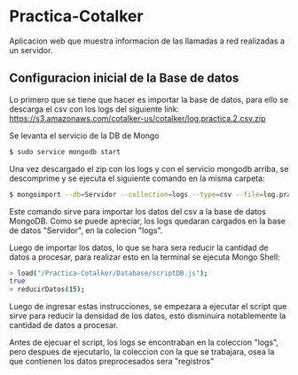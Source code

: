 # Practica-Cotalker
Aplicacion web que muestra informacion de las llamadas a red realizadas a un servidor.

## Configuracion inicial de la Base de datos
Lo primero que se tiene que hacer es importar la base de datos, para ello se descarga el csv con los logs del siguiente link:
https://s3.amazonaws.com/cotalker-us/cotalker/log.practica.2.csv.zip

Se levanta el servicio de la DB de Mongo
```sh
$ sudo service mongodb start
```
Una vez descargado el zip con los logs y con el servicio mongodb arriba, se descomprime y se ejecuta el siguiente comando en la misma carpeta:
```sh
$ mongoimport --db=Servidor --collection=logs --type=csv --file=log.practica.2.csv --fields="companyId,userId,methodApi,timeMs,date,source"
```

Este comando sirve para importar los datos del csv a la base de datos MongoDB. Como se puede apreciar, los logs quedaran cargados en la base de datos "Servidor", en la colecion "logs".

Luego de importar los datos, lo que se hara sera reducir la cantidad de datos a procesar, para realizar esto en la terminal se ejecuta Mongo Shell:

```sh
> load("/Practica-Cotalker/Database/scriptDB.js");
true
> reducirDatos(15); 
```

Luego de ingresar estas instrucciones, se empezara a ejecutar el script que sirve para reducir la densidad de los datos, esto disminuira notablemente la cantidad de datos a procesar.

Antes de ejecuar el script, los logs se encontraban en la coleccion "logs", pero despues de ejecutarlo, la coleccion con la que se trabajara, osea la que contienen los datos preprocesados sera "registros"
